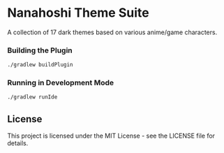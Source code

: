 # Nanahoshi Theme Suite

<!-- Plugin description -->
A collection of 17 dark themes based on various anime/game characters.
<!-- Plugin description end -->

### Building the Plugin
```bash
./gradlew buildPlugin
```

### Running in Development Mode
```bash
./gradlew runIde
```

## License

This project is licensed under the MIT License - see the LICENSE file for details.
